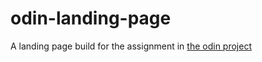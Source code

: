 # odin-landing-page
A landing page build for the assignment in [the odin project](https://www.theodinproject.com)